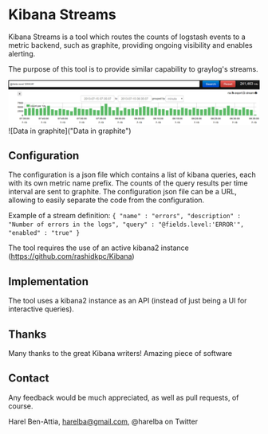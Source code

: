 # Kibana Streams
Kibana Streams is a tool which routes the counts of logstash events to a metric backend, such as graphite, providing ongoing visibility and enables alerting.

The purpose of this tool is to provide similar capability to graylog's streams.

![Data from Kibana](example-graphs/kibana-example.png "Data from Kibana")
![Data in graphite]("Data in graphite")


## Configuration
The configuration is a json file which contains a list of kibana queries, each with its own metric name prefix. The counts of the query results per time interval are sent to graphite. The configuration json file can be a URL, allowing to easily separate the code from the configuration.

Example of a stream definition:
    ```{
        "name" : "errors",
        "description" : "Number of errors in the logs",
        "query" : "@fields.level:'ERROR'",
        "enabled" : "true"
    }```

The tool requires the use of an active kibana2 instance (https://github.com/rashidkpc/Kibana)

## Implementation 
The tool uses a kibana2 instance as an API (instead of just being a UI for interactive queries).

## Thanks
Many thanks to the great Kibana writers! Amazing piece of software

## Contact
Any feedback would be much appreciated, as well as pull requests, of course.

Harel Ben-Attia, harelba@gmail.com, @harelba on Twitter


